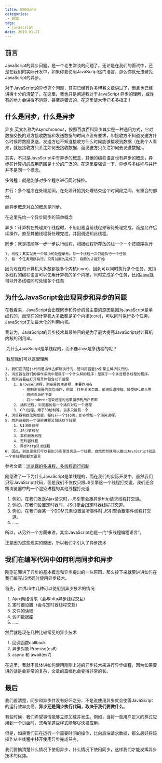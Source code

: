 ```yaml
---
title: 同步&异步
categories:
 - 前端
tags:
 - javascript
date: 2019-01-21
---
```

## 前言

​	JavaScript的异步问题，是一个老生常谈的问题了。无论是在我们的面试中，还是在我们的实际开发中，如果你要使用JavaScript这门语言，那么你就无法避免JavaScript的异步。

​	对于JavaScript的异步这个问题，其实已经有许多博客文章讲过了，而且也已经讲得十分的清楚了。在这里，我也只是阐述我对于JavaScript 异步的理解，或许有的地方会讲得不清楚，甚至是错误的，在这里请大佬们多多指正！

## 什么是同步，什么是异步

​异步,英文名称为Asynchronous，按照百度百科异步其实是一种通讯方式，它对数据交换的双方接收数据和发送数据的时间点没有要求，即接收方不知道发送方什么时候将数据发送，发送方也不知道接收方什么时候能够接收到数据（在我个人看来，就是接收方只关注如何去接收数据，而发送方只关注如何去发送数据）。

​其实，不只是JavaScript中有异步的概念，其他的编程语言也有异步的概念，异步在计算机的应用范围是十分的广泛的。在这里要强调一下，异步与多线程与并行并不是同一个概念。

​多线程：就是能够对多个程序进行同时操控。

​并行：多个程序在处理期间，在处理开始到处理结束这个时间段之间，有重合的部分。

​而异步概念对立的概念是同步。

​在这里先给一个异步同步的简单概念

​异步：计算机在处理某个线程时，不用阻塞当前线程来等待处理完成，而是允许后续操作，直至其他线程将处理完成，并回调通知此线程。

​同步：就是按顺序一步一步执行线程，根据线程所存放的栈一个一个按顺序执行

```
1. 线程：其实就是一个最小的处理单元。每一个线程一次只能执行一个任务
2. 每一个任务顺序执行，只有前面的完成了，后面的才能开始
```

​	因为现在的计算机大多数都是多个内核(core)，因此可以同时执行多个任务。支持多线程的编程语言可以使用计算机的多个内核，同时完成多个任务，比如[Java](https://baike.baidu.com/item/java/85979)就可以开多线程同时处理多个任务

## 为什么JavaScript会出现同步和异步的问题

​	在我看来，JavaScript会出现同步和异步的最主要的原因是因为JavaScript是单线程的，而现在的计算机大多数都是多个内核(core)，可以同时执行多个任务。JavaScript无法最大化的利用内核。

​	我认为，JavaScript的异步技术其最终目的是为了最大提高JavaScript对计算机内核的利用率。

​	为什么JavaScript是单线程的，而不像Java是多线程的呢？

​	我想我们可以这里理解

```
1. 我们要清楚js代码是由谁去解析执行的，是浏览器里js引擎去解析执行的。
2. 浏览器在我们的操作系统中是属于一个什么样的程序：是属于一个多进程多线程的程序。
3. 而浏览器在打开后具体包含以下进程
	1. Browser进程，浏览器的主进程，主要作用有
		- 控制浏览器的交互动作，例如：打开关闭页面、前进后退按钮、接受URL输入等
		- 网络资源的下载
		- 将renderer渲染进程的结果展示到用户界面
	2. 插件进程，浏览器的每一个插件对应一个进程
	3. GPU进程，用于3D绘制等，最多只能有一个
4. 浏览器初始化完成后，每打开一个tab页，即多增加一个渲染进程。
5. 而浏览器的一个渲染进程又包括以下线程
	1. UI渲染线程
	2. JS引擎线程
	3. 事件触发线程
	4. 定时器线程
	5. 异步http请求线程
6. 因此，到这里我们可以看到JS引擎其实是一个线程，自然而然就可以推出JavaScript就是一个单线程的脚本语言
```

参考文章：[浏览器的多进程、多线程运行机制](https://blog.csdn.net/a380776767/article/details/82667540)

​	刚刚讲了一下为什么JavaScript是单线程的，而在我们的实际开发中，虽然我们只写JavaScript代码，但是我们不仅仅只跟JS引擎这一个线程打交道，我们还会跟浏览器中的一个渲染进程的其他线程打交道

1. 例如，在我们发送Ajax请求时，JS引擎会跟异步http请求线程打交道。
2. 例如，在我们设置定时器时，JS引擎会跟定时器线程打交道。
3. 例如，在我们会某一个DOM元素设置监听事件时,JS引擎会跟事件线程打交道。
4. ......

所以，从另外一个方面来讲，其实JavaScript也是一门“多线程编程语言”。

正是因为这些现实的原因，所以我们才引入了异步技术

## 我们在编写代码中如何利用同步和异步

​刚刚前面讲了异步的基本概念和异步提出的一些原因，那么接下来就要讲讲如何在我们编写JS代码时使用异步技术。

​首先，讲讲JS中几种可以使用到异步技术的情况
1. Ajax网络请求（会与http异步线程交互）
2. 定时器设置（会与定时器线程交互）
3. 文件的读取
4. 访问数据库
5. ......

​然后就是现在几种比较常见的异步技术
1. 回调函数callback
2. 异步对象 Promise(es6)
3. async 和 await(es7)

​在这里，我就不具体讲如何使用刚刚上述的异步技术来进行异步编程，因为如果要讲的话是会非常的复杂，文章的篇幅也会变得非常的长。


## 最后

​我们要清楚，同步和异步并没有好坏之分，不是说使用异步就会使得JavaScript的运行效率变高。**异步还是同步执行代码，取决于我们要做什么**。

​有些时候，我们希望事情能够立即加载并发生。例如，当将一些用户定义的样式应用到一个页面时，您希望这些样式能够尽快被应用。

​但是，如果我们正在运行一个需要时间的操作，比向后端请求数据，那么最好将该操作从主线程中移开使用异步完成任务。

​我们要搞清楚什么情况下使用异步，什么情况下使用同步，这样我们才能发挥异步技术的优势。

